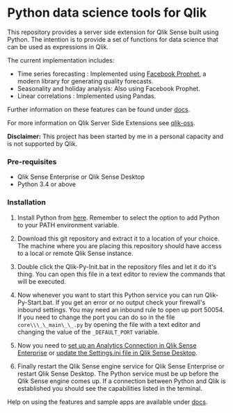 # Python data science tools for Qlik
This repository provides a server side extension for Qlik Sense built using Python. The intention is to provide a set of functions for data science that can be used as expressions in Qlik. 

The current implementation includes:

- Time series forecasting : Implemented using [Facebook Prophet](https://research.fb.com/prophet-forecasting-at-scale/), a modern library for generating quality forecasts.
- Seasonality and holiday analysis: Also using Facebook Prophet.
- Linear correlations : Implemented using Pandas.

Further information on these features can be found under [docs](docs).

For more information on Qlik Server Side Extensions see [qlik-oss](https://github.com/qlik-oss/server-side-extension).

**Disclaimer:** This project has been started by me in a personal capacity and is not supported by Qlik. 


### Pre-requisites

- Qlik Sense Enterprise or Qlik Sense Desktop
- Python 3.4 or above


### Installation

1. Install Python from [here](https://www.python.org/downloads/). Remember to select the option to add Python to your PATH environment variable.

2. Download this git repository and extract it to a location of your choice. The machine where you are placing this repository should have access to a local or remote Qlik Sense instance.

3. Double click the Qlik-Py-Init.bat in the repository files and let it do it's thing. You can open this file in a text editor to review the commands that will be executed. 

4. Now whenever you want to start this Python service you can run Qlik-Py-Start.bat. 
If you get an error or no output check your firewall's inbound settings. You may need an inbound rule to open up port 50054. 
If you need to change the port you can do so in the file `core\\\_\_main\_\_.py` by opening the file with a text editor and changing the value of the `_DEFAULT_PORT` variable.

5. Now you need to [set up an Analytics Connection in Qlik Sense Enterprise](https://help.qlik.com/en-US/sense/February2018/Subsystems/ManagementConsole/Content/create-analytic-connection.htm) or [update the Settings.ini file in Qlik Sense Desktop](https://help.qlik.com/en-US/sense/February2018/Subsystems/Hub/Content/Introduction/configure-analytic-connection-desktop.htm).

6. Finally restart the Qlik Sense engine service for Qlik Sense Enterprise or restart Qlik Sense Desktop.
The Python service must be up before the Qlik Sense engine comes up. If a connection between Python and Qlik is established you should see the capabilities listed in the terminal.

Help on using the features and sample apps are available under [docs](docs).

